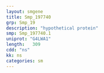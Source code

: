 ```yaml
---
layout: smgene
title: Smp_197740
grp: Smp_19
description: "hypothetical protein"
smp: Smp_197740.1
uniprot: "G4LWA1"
length:   309
cdd: "ns"
kk: ns
categories: sm
---
```

